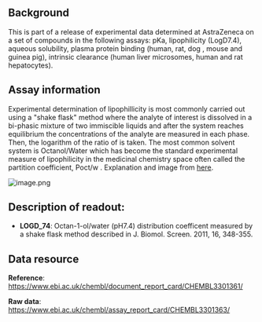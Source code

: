 ## Background
This is part of a release of experimental data determined at AstraZeneca on a set of compounds in the following assays: pKa, lipophilicity (LogD7.4), aqueous solubility, plasma protein binding (human, rat, dog , mouse and guinea pig), intrinsic clearance (human liver microsomes, human and rat hepatocytes). 

## Assay information
Experimental determination of lipophillicity is most commonly carried out using a "shake flask" method where the analyte of interest is dissolved in a bi-phasic mixture of two immiscible liquids and after the system reaches equilibrium the concentrations of the analyte are measured in each phase. Then, the logarithm of the ratio of is taken. The most common solvent system is Octanol/Water which has become the standard experimental measure of lipophilicity in the medicinal chemistry space often called the partition coefficient, Poct/w . Explanation and image from [here](http://lokeylab.wikidot.com/shake-flask-logk).

![image.png](https://storage.googleapis.com/polaris-public/readme/datasets/img/06_01_AZ_LogD_data_curation.png)

## Description of readout:
- **LOGD_74**: Octan-1-ol/water (pH7.4) distribution coefficent measured by a shake flask method described in J. Biomol. Screen. 2011, 16, 348-355.

## Data resource

**Reference**: https://www.ebi.ac.uk/chembl/document_report_card/CHEMBL3301361/

**Raw data**: https://www.ebi.ac.uk/chembl/assay_report_card/CHEMBL3301363/